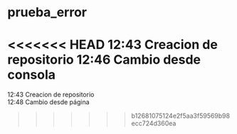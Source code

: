 # prueba_error
<<<<<<< HEAD
12:43 Creacion de repositorio
12:46 Cambio desde consola
=======
12:43 Creacion de repositorio <br>
12:48 Cambio desde página
>>>>>>> b12681075124e2f5aa3f59569b98ecc724d360ea
